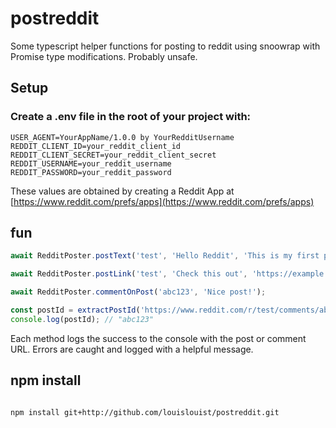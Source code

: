 # postreddit
Some typescript helper functions for posting to reddit using snoowrap with Promise type modifications. Probably unsafe.

## Setup

### Create a .env file in the root of your project with:
```env
USER_AGENT=YourAppName/1.0.0 by YourRedditUsername
REDDIT_CLIENT_ID=your_reddit_client_id
REDDIT_CLIENT_SECRET=your_reddit_client_secret
REDDIT_USERNAME=your_reddit_username
REDDIT_PASSWORD=your_reddit_password
```

These values are obtained by creating a Reddit App at [https://www.reddit.com/prefs/apps](https://www.reddit.com/prefs/apps)

## fun
```ts
await RedditPoster.postText('test', 'Hello Reddit', 'This is my first post!');

await RedditPoster.postLink('test', 'Check this out', 'https://example.com');

await RedditPoster.commentOnPost('abc123', 'Nice post!');

const postId = extractPostId('https://www.reddit.com/r/test/comments/abc123/example_post/');
console.log(postId); // "abc123"
```

Each method logs the success to the console with the post or comment URL. Errors are caught and logged with a helpful message.

## npm install

```bash

npm install git+http://github.com/louislouist/postreddit.git
```


